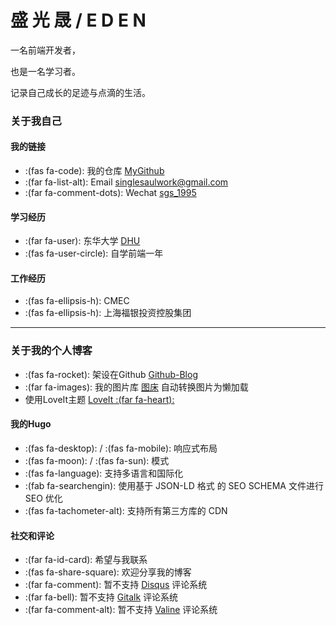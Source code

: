# 盛 光 晟 / E D E N


一名前端开发者，

也是一名学习者。

记录自己成长的足迹与点滴的生活。

### 关于我自己

#### 我的链接

* :(fas fa-code): 我的仓库 [MyGithub](https://github.com/sgshy1995)
* :(far fa-list-alt): Email [singlesaulwork@gmail.com](#)
* :(far fa-comment-dots): Wechat [sgs_1995](#)


#### 学习经历

* :(far fa-user): 东华大学 [DHU](https://www.dhu.edu.cn/)
* :(fas fa-user-circle): 自学前端一年

#### 工作经历

* :(fas fa-ellipsis-h): CMEC
* :(fas fa-ellipsis-h): 上海福银投资控股集团
---


### 关于我的个人博客

* :(fas fa-rocket): 架设在Github [Github-Blog](https://github.com/sgshy1995/sgshy1995.github.io/) 
* :(far fa-images): 我的图片库 [图床](#) 自动转换图片为懒加载
* 使用LoveIt主题 [LoveIt :(far fa-heart):](https://github.com/dillonzq/LoveIt)

#### 我的Hugo

* :(fas fa-desktop): / :(fas fa-mobile): 响应式布局
* :(fas fa-moon): / :(fas fa-sun): 模式
* :(fas fa-language): 支持多语言和国际化
* :(fab fa-searchengin): 使用基于 JSON-LD 格式 的 SEO SCHEMA 文件进行 SEO 优化
* :(fas fa-tachometer-alt): 支持所有第三方库的 CDN



#### 社交和评论

* :(far fa-id-card): 希望与我联系
* :(fas fa-share-square): 欢迎分享我的博客
* :(far fa-comment): 暂不支持 [Disqus](https://disqus.com) 评论系统
* :(far fa-bell): 暂不支持 [Gitalk](https://github.com/gitalk/gitalk) 评论系统
* :(far fa-comment-alt): 暂不支持 [Valine](https://valine.js.org/) 评论系统


